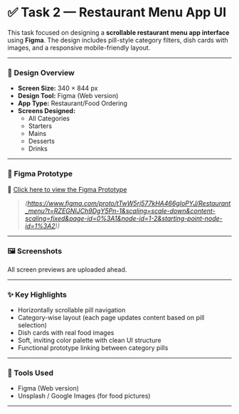 # ✅ Task 2 — Restaurant Menu App UI

This task focused on designing a **scrollable restaurant menu app interface** using **Figma**. The design includes pill-style category filters, dish cards with images, and a responsive mobile-friendly layout.

---

### 📱 Design Overview

- **Screen Size:** 340 × 844 px  
- **Design Tool:** Figma (Web version)  
- **App Type:** Restaurant/Food Ordering  
- **Screens Designed:**
  - All Categories
  - Starters
  - Mains
  - Desserts
  - Drinks

---

### 🔗 Figma Prototype

🔗 [Click here to view the Figma Prototype](https://www.figma.com/proto/your-task3-link-goes-here)

> *(https://www.figma.com/proto/tTwW5rj577kHA466gIoPYJ/Restaurant_menu?t=RZEGNIJCh9DgY5Pn-1&scaling=scale-down&content-scaling=fixed&page-id=0%3A1&node-id=1-2&starting-point-node-id=1%3A2))*

---

### 🖼 Screenshots

All screen previews are uploaded ahead.

---

### ✨ Key Highlights

- Horizontally scrollable pill navigation  
- Category-wise layout (each page updates content based on pill selection)  
- Dish cards with real food images  
- Soft, inviting color palette with clean UI structure  
- Functional prototype linking between category pills

---

### 🧰 Tools Used

- Figma (Web version)  
- Unsplash / Google Images (for food pictures)

---

